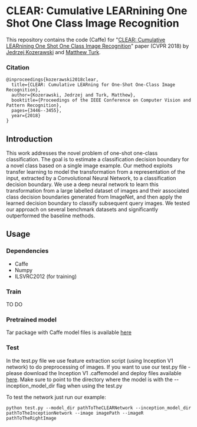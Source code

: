 # CLEAR: Cumulative LEARnining One Shot One Class Image Recognition

This repository contains the code (Caffe) for "[CLEAR: Cumulative LEARnining One Shot One Class Image Recognition](http://openaccess.thecvf.com/content_cvpr_2018/CameraReady/3412.pdf)" paper (CVPR 2018) by [Jedrzej Kozerawski](https://github.com/JKozerawski/) and [Matthew Turk](http://www.cs.ucsb.edu/~mturk/).

### Citation
```
@inproceedings{kozerawski2018clear,
  title={CLEAR: Cumulative LEARning for One-Shot One-Class Image Recognition},
  author={Kozerawski, Jedrzej and Turk, Matthew},
  booktitle={Proceedings of the IEEE Conference on Computer Vision and Pattern Recognition},
  pages={3446--3455},
  year={2018}
}
```

## Introduction
This work addresses the novel problem of one-shot one-class classification. The goal is to estimate a classification decision boundary for a novel class based on a single image example. Our method exploits transfer learning to model the transformation from a representation of the input, extracted by a Convolutional Neural Network, to a classification decision boundary. We use a deep neural network to learn this transformation from a large labelled dataset of images and their associated class decision boundaries generated from ImageNet, and then apply the learned decision boundary to classify subsequent query images. We tested our approach on several benchmark datasets and significantly outperformed the baseline methods.

## Usage

### Dependencies
- Caffe
- Numpy
- ILSVRC2012 (for training)

### Train
TO DO

### Pretrained model

Tar package with Caffe model files is available [here](https://drive.google.com/file/d/1KRPXw5clTRveG27ro-JEe-GHbzfA28Kp/view?usp=sharing)

### Test
In the test.py file we use feature extraction script (using Inception V1 network) to do preprocessing of images.
If you want to use our test.py file - please download the Inception V1 .caffemodel and deploy files available [here](https://drive.google.com/file/d/1WctmdPPkMCu7XFuAFixruG_a55grGiFP/view?usp=sharing). Make sure to point to the directory where the model is with the --inception_model_dir flag when using the test.py

To test the network just run our example:
```
python test.py --model_dir pathToTheCLEARNetwork --inception_model_dir pathToTheInceptionNetwork --image imagePath --imageR pathToTheRightImage
```
